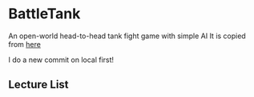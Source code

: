 # BattleTank
An open-world head-to-head tank fight game with simple AI
It is copied from [here](https://www.bilibili.com/video/BV1t4411r7Ud?p=103)

I do a new commit on local first!

## Lecture List
